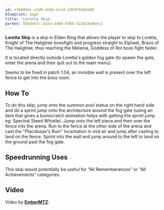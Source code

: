 ```yaml
---
id: e30688dc-e3d9-4e9e-bc1d-2d69f948de90
blueprint: page
title: 'Loretta Skip'
parent: 8bbde6fc-82e3-4d68-9fb6-52202de06ec2
---
```

**Loretta Skip** is a skip in Elden Ring that allows the player to skip to Loretta, Knight of The Haligtree bossfight and progress straight to Elphael, Brace of The Haligtree, thus reaching the Melania, Goddess of Rot boss fight faster.

It is located directly outside Loretta's golden fog gate (to spawn the gate, enter the arena and then quit out to the main menu).

Seems to be fixed in patch 1.04, an invisible wall is present over the left fence to get into the boss room.

## How To

To do this skip, jump onto the summon pool statue on the right hand side and do a sprint jump onto the architecture around the fog gate (using an item that gives a bumscratch animation helps with getting the sprint jump eg: Spectral Steed Whistle). Jump onto the left piece and then over the fence into the arena. Run to the fence at the other side of the arena and cast the "Placidusax's Ruin" incantation in mid air and jump after casting to land on the fence. Sprint into the wall and jump around to the left to land on the ground past the fog gate.

## Speedrunning Uses

This skip would potentially be useful for "All Rememberances" or "All Achievements" categories.

## Video

Video by **[EmberMTZ](//www.youtube.com/channel/UC76nK9ccMNtOE0EHqBGzkHQ/videos)**:
